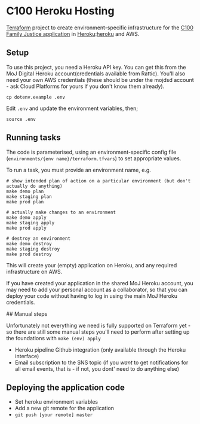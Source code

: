 # C100 Heroku Hosting

[Terraform][terraform] project to create environment-specific infrastructure for the [C100 Family Justice application][c100-app] in [Heroku]:[heroku] and AWS.

[terraform]: https://www.terraform.io/
[c100-app]: https://github.com/ministryofjustice/c100-application
[heroku]: https://heroku.com
[aws]: https://aws.amazon.com

## Setup

To use this project, you need a Heroku API key. You can get this from the MoJ Digital Heroku account(credentials available from Rattic). You'll also need your own AWS credentials (these should be under the mojdsd account - ask Cloud Platforms for yours if you don't know them already).

    cp dotenv.example .env

Edit `.env` and update the environment variables, then;

    source .env

## Running tasks

The code is parameterised, using an environment-specific config file (`environments/{env name}/terraform.tfvars`) to set appropriate values.

To run a task, you must provide an environment name, e.g.
```
# show intended plan of action on a particular environment (but don't actually do anything)
make demo plan
make staging plan
make prod plan

# actually make changes to an environment
make demo apply
make staging apply
make prod apply

# destroy an environment
make demo destroy
make staging destroy
make prod destroy
```

This will create your (empty) application on Heroku, and any required infrastructure on AWS.

If you have created your application in the shared MoJ Heroku account, you may need to add your personal account as a collaborator, so that you can deploy your code without having to log in using the main MoJ Heroku credentials.

## Manual steps

Unfortunately not everything we need is fully supported on Terraform yet - so there are still some manual steps you'll need to perform after setting up the foundations with `make (env) apply`

* Heroku pipeline Github integration (only available through the Heroku interface)
* Email subscription to the SNS topic (if you _want_ to get notifications for all email events, that is - if not, you dont' need to do anything else)

## Deploying the application code

* Set heroku environment variables
* Add a new git remote for the application
* `git push [your remote] master`
